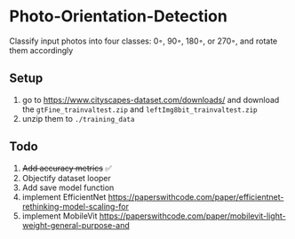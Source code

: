 # Photo-Orientation-Detection
Classify input photos into four classes: 0◦, 90◦, 180◦, or 270◦, and rotate them accordingly

## Setup
1. go to https://www.cityscapes-dataset.com/downloads/ and download the `gtFine_trainvaltest.zip` and `leftImg8bit_trainvaltest.zip`
2. unzip them to `./training_data`

## Todo
1. ~~Add accuracy metrics~~ :white_check_mark:
1. Objectify dataset looper
1. Add save model function
1. implement EfficientNet https://paperswithcode.com/paper/efficientnet-rethinking-model-scaling-for
1. implement MobileVit https://paperswithcode.com/paper/mobilevit-light-weight-general-purpose-and